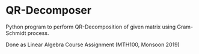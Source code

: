 # QR-Decomposer

Python program to perform QR-Decomposition of given matrix using Gram-Schmidt process.

Done as Linear Algebra Course Assignment (MTH100, Monsoon 2019) 
